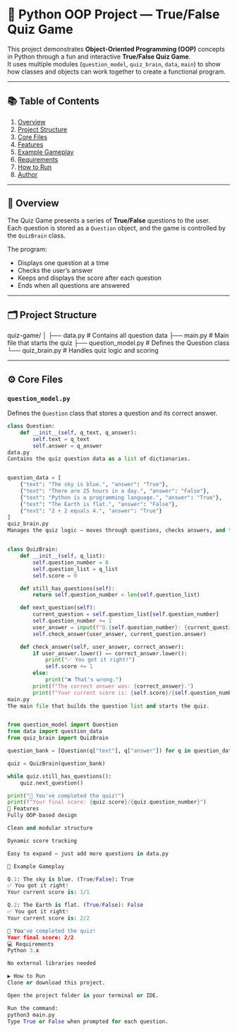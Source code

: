 # 🧠 Python OOP Project — True/False Quiz Game

This project demonstrates **Object-Oriented Programming (OOP)** concepts in Python through a fun and interactive **True/False Quiz Game**.  
It uses multiple modules (`question_model`, `quiz_brain`, `data`, `main`) to show how classes and objects can work together to create a functional program.

---

## 📚 Table of Contents
1. [Overview](#overview)
2. [Project Structure](#project-structure)
3. [Core Files](#core-files)
4. [Features](#features)
5. [Example Gameplay](#example-gameplay)
6. [Requirements](#requirements)
7. [How to Run](#how-to-run)
8. [Author](#author)

---

## 🧩 Overview

The Quiz Game presents a series of **True/False** questions to the user.  
Each question is stored as a `Question` object, and the game is controlled by the `QuizBrain` class.

The program:
- Displays one question at a time  
- Checks the user’s answer  
- Keeps and displays the score after each question  
- Ends when all questions are answered  

---

## 🗂️ Project Structure

quiz-game/
│
├── data.py # Contains all question data
├── main.py # Main file that starts the quiz
├── question_model.py # Defines the Question class
└── quiz_brain.py # Handles quiz logic and scoring


---

## ⚙️ Core Files

### `question_model.py`
Defines the `Question` class that stores a question and its correct answer.

```python
class Question:
    def __init__(self, q_text, q_answer):
        self.text = q_text
        self.answer = q_answer
data.py
Contains the quiz question data as a list of dictionaries.


question_data = [
    {"text": "The sky is blue.", "answer": "True"},
    {"text": "There are 25 hours in a day.", "answer": "False"},
    {"text": "Python is a programming language.", "answer": "True"},
    {"text": "The Earth is flat.", "answer": "False"},
    {"text": "2 + 2 equals 4.", "answer": "True"}
]
quiz_brain.py
Manages the quiz logic — moves through questions, checks answers, and tracks the score.


class QuizBrain:
    def __init__(self, q_list):
        self.question_number = 0
        self.question_list = q_list
        self.score = 0

    def still_has_questions(self):
        return self.question_number < len(self.question_list)

    def next_question(self):
        current_question = self.question_list[self.question_number]
        self.question_number += 1
        user_answer = input(f"Q.{self.question_number}: {current_question.text} (True/False): ")
        self.check_answer(user_answer, current_question.answer)

    def check_answer(self, user_answer, correct_answer):
        if user_answer.lower() == correct_answer.lower():
            print("✅ You got it right!")
            self.score += 1
        else:
            print("❌ That's wrong.")
        print(f"The correct answer was: {correct_answer}.")
        print(f"Your current score is: {self.score}/{self.question_number}\n")
main.py
The main file that builds the question list and starts the quiz.


from question_model import Question
from data import question_data
from quiz_brain import QuizBrain

question_bank = [Question(q["text"], q["answer"]) for q in question_data]

quiz = QuizBrain(question_bank)

while quiz.still_has_questions():
    quiz.next_question()

print("🎉 You've completed the quiz!")
print(f"Your final score: {quiz.score}/{quiz.question_number}")
🌟 Features
Fully OOP-based design

Clean and modular structure

Dynamic score tracking

Easy to expand — just add more questions in data.py

🧠 Example Gameplay

Q.1: The sky is blue. (True/False): True
✅ You got it right!
Your current score is: 1/1

Q.2: The Earth is flat. (True/False): False
✅ You got it right!
Your current score is: 2/2

🎉 You've completed the quiz!
Your final score: 2/2
💻 Requirements
Python 3.x

No external libraries needed

▶️ How to Run
Clone or download this project.

Open the project folder in your terminal or IDE.

Run the command:
python3 main.py
Type True or False when prompted for each question.